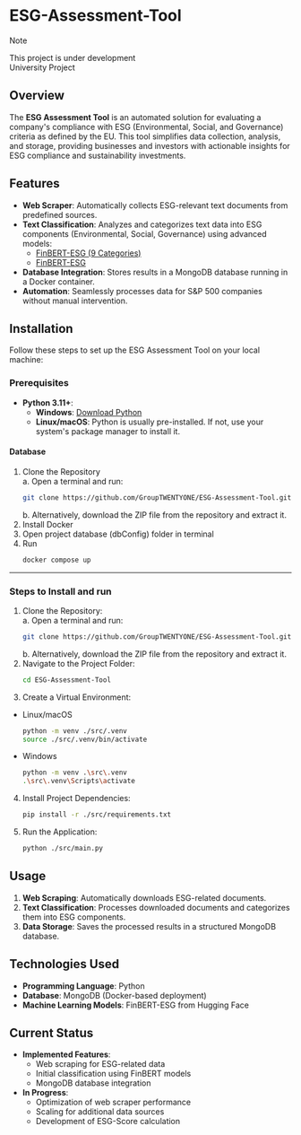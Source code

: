 # ESG-Assessment-Tool

> [!NOTE]  
> This project is under development <br>
> University Project
>

## Overview
The **ESG Assessment Tool** is an automated solution for evaluating a company's compliance with ESG (Environmental, Social, and Governance) criteria as defined by the EU. This tool simplifies data collection, analysis, and storage, providing businesses and investors with actionable insights for ESG compliance and sustainability investments.

## Features
- **Web Scraper**: Automatically collects ESG-relevant text documents from predefined sources.
- **Text Classification**: Analyzes and categorizes text data into ESG components (Environmental, Social, Governance) using advanced models:
  - [FinBERT-ESG (9 Categories)](https://huggingface.co/yiyanghkust/finbert-esg-9-categories)
  - [FinBERT-ESG](https://huggingface.co/yiyanghkust/finbert-esg)
- **Database Integration**: Stores results in a MongoDB database running in a Docker container.
- **Automation**: Seamlessly processes data for S&P 500 companies without manual intervention.

## Installation

Follow these steps to set up the ESG Assessment Tool on your local machine:

### Prerequisites
- **Python 3.11+**:
  - **Windows**: [Download Python](https://www.python.org/downloads/)
  - **Linux/macOS**: Python is usually pre-installed. If not, use your system's package manager to install it.

#### Database 
1. Clone the Repository<br>
   a. Open a terminal and run:
   ```bash
   git clone https://github.com/GroupTWENTYONE/ESG-Assessment-Tool.git
   ```
   b. Alternatively, download the ZIP file from the repository and extract it.
3. Install Docker
4. Open project database (dbConfig) folder in terminal
5. Run
   ```bash
   docker compose up
   ```
---

### Steps to Install and run

1. Clone the Repository:  
   a. Open a terminal and run:  
   ```bash
   git clone https://github.com/GroupTWENTYONE/ESG-Assessment-Tool.git
   ```
   b. Alternatively, download the ZIP file from the repository and extract it.
2. Navigate to the Project Folder:
    ```bash
    cd ESG-Assessment-Tool
    ```
3. Create a Virtual Environment:
- Linux/macOS
    ```bash
    python -m venv ./src/.venv
    source ./src/.venv/bin/activate
    ```
- Windows
    ```bash
    python -m venv .\src\.venv
    .\src\.venv\Scripts\activate
    ```
4. Install Project Dependencies:
    ```bash
    pip install -r ./src/requirements.txt
    ```
6. Run the Application:
    ```bash
    python ./src/main.py
    ```

## Usage
1. **Web Scraping**: Automatically downloads ESG-related documents.
2. **Text Classification**: Processes downloaded documents and categorizes them into ESG components.
3. **Data Storage**: Saves the processed results in a structured MongoDB database.

## Technologies Used
- **Programming Language**: Python
- **Database**: MongoDB (Docker-based deployment)
- **Machine Learning Models**: FinBERT-ESG from Hugging Face

## Current Status
- **Implemented Features**:
  - Web scraping for ESG-related data
  - Initial classification using FinBERT models
  - MongoDB database integration
- **In Progress**:
  - Optimization of web scraper performance
  - Scaling for additional data sources
  - Development of ESG-Score calculation
